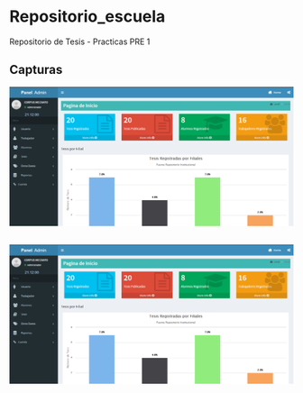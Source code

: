 # Repositorio_escuela
Repositorio de Tesis - Practicas PRE 1
## Capturas

![](https://raw.githubusercontent.com/jcorpus/Repositorio_escuela/master/html/img_server/admin.PNG)
##
![](https://raw.githubusercontent.com/jcorpus/Repositorio_escuela/master/html/img_server/admin.PNG?token=AICGdeVhEOMWBvL9h2pKfC5-GUSvtywEks5YwzujwA%3D%3D)
